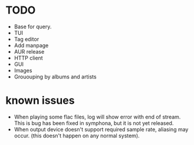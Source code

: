 # TODO
- Base for query.
- TUI
- Tag editor
- Add manpage
- AUR release
- HTTP client
- GUI
- Images
- Grououping by albums and artists

# known issues
- When playing some flac files, log will show error with end of stream. This is
  bug has been fixed in symphona, but it is not yet released.
- When output device doesn't support required sample rate, aliasing may occur.
  (this doesn't happen on any normal system).
